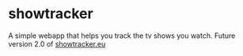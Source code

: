 showtracker
===========

A simple webapp that helps you track the tv shows you watch.
Future version 2.0 of [showtracker.eu](http://showtracker.eu)
